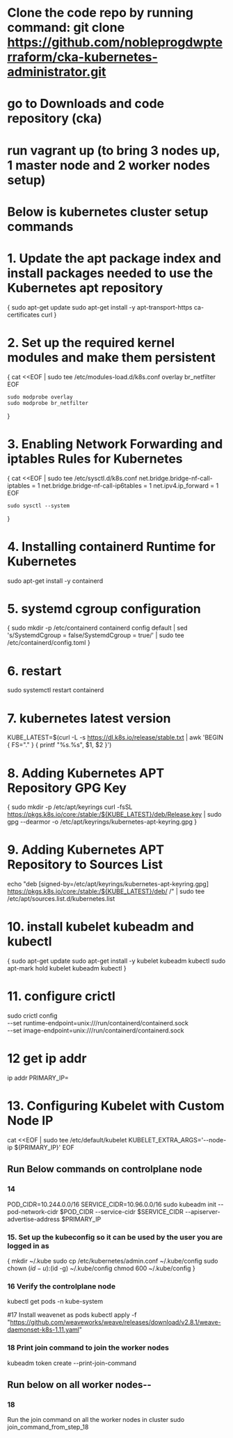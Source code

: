 # Clone the code repo by running command: git clone https://github.com/nobleprogdwpterraform/cka-kubernetes-administrator.git
# go to Downloads and code repository (cka)
# run vagrant up (to bring 3 nodes up, 1 master node and 2 worker nodes setup)


# Below is kubernetes cluster setup commands 

# 1. Update the apt package index and install packages needed to use the Kubernetes apt repository
{
    sudo apt-get update
    sudo apt-get install -y apt-transport-https ca-certificates curl
}

# 2. Set up the required kernel modules and make them persistent
{
    cat <<EOF | sudo tee /etc/modules-load.d/k8s.conf
overlay
br_netfilter
EOF

    sudo modprobe overlay
    sudo modprobe br_netfilter
}

# 3.  Enabling Network Forwarding and iptables Rules for Kubernetes
{
    cat <<EOF | sudo tee /etc/sysctl.d/k8s.conf
net.bridge.bridge-nf-call-iptables  = 1
net.bridge.bridge-nf-call-ip6tables = 1
net.ipv4.ip_forward                 = 1
EOF

    sudo sysctl --system
}

# 4. Installing containerd Runtime for Kubernetes
sudo apt-get install -y containerd

# 5. systemd cgroup configuration
{
    sudo mkdir -p /etc/containerd
    containerd config default | sed 's/SystemdCgroup = false/SystemdCgroup = true/' | sudo tee /etc/containerd/config.toml
}

# 6. restart
sudo systemctl restart containerd

# 7. kubernetes latest version
KUBE_LATEST=$(curl -L -s https://dl.k8s.io/release/stable.txt | awk 'BEGIN { FS="." } { printf "%s.%s", $1, $2 }')

# 8. Adding Kubernetes APT Repository GPG Key
{
    sudo mkdir -p /etc/apt/keyrings
    curl -fsSL https://pkgs.k8s.io/core:/stable:/${KUBE_LATEST}/deb/Release.key | sudo gpg --dearmor -o /etc/apt/keyrings/kubernetes-apt-keyring.gpg
}

# 9. Adding Kubernetes APT Repository to Sources List
echo "deb [signed-by=/etc/apt/keyrings/kubernetes-apt-keyring.gpg] https://pkgs.k8s.io/core:/stable:/${KUBE_LATEST}/deb/ /" | sudo tee /etc/apt/sources.list.d/kubernetes.list

# 10. install kubelet kubeadm and kubectl
{
    sudo apt-get update
    sudo apt-get install -y kubelet kubeadm kubectl
    sudo apt-mark hold kubelet kubeadm kubectl
}

# 11. configure crictl
sudo crictl config \
    --set runtime-endpoint=unix:///run/containerd/containerd.sock \
    --set image-endpoint=unix:///run/containerd/containerd.sock

# 12 get ip addr
ip addr
PRIMARY_IP=

# 13. Configuring Kubelet with Custom Node IP
cat <<EOF | sudo tee /etc/default/kubelet
KUBELET_EXTRA_ARGS='--node-ip ${PRIMARY_IP}'
EOF

## Run Below commands on controlplane node
### 14
POD_CIDR=10.244.0.0/16
SERVICE_CIDR=10.96.0.0/16
sudo kubeadm init --pod-network-cidr $POD_CIDR --service-cidr $SERVICE_CIDR --apiserver-advertise-address $PRIMARY_IP

### 15. Set up the kubeconfig so it can be used by the user you are logged in as
{
    mkdir ~/.kube
    sudo cp /etc/kubernetes/admin.conf ~/.kube/config
    sudo chown $(id -u):$(id -g) ~/.kube/config
    chmod 600 ~/.kube/config
}
### 16 Verify the controlplane node
kubectl get pods -n kube-system

#17 Install weavenet as pods
kubectl apply -f "https://github.com/weaveworks/weave/releases/download/v2.8.1/weave-daemonset-k8s-1.11.yaml"

### 18 Print join command to join the worker nodes
kubeadm token create --print-join-command

## Run below on all worker nodes--
### 18
Run the join command on all the worker nodes in cluster
sudo join_command_from_step_18
 
